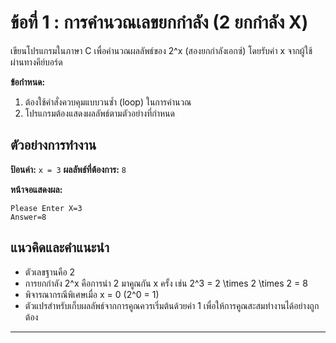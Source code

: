 
# ข้อที่ 1 : การคำนวณเลขยกกำลัง (2 ยกกำลัง X)

เขียนโปรแกรมในภาษา C เพื่อคำนวณผลลัพธ์ของ 2^x (สองยกกำลังเอกซ์) โดยรับค่า x จากผู้ใช้ผ่านทางคีย์บอร์ด

**ข้อกำหนด:**

1.  ต้องใช้คำสั่งควบคุมแบบวนซ้ำ (loop) ในการคำนวณ
2.  โปรแกรมต้องแสดงผลลัพธ์ตามตัวอย่างที่กำหนด

## ตัวอย่างการทำงาน

**ป้อนค่า:** `x = 3`
**ผลลัพธ์ที่ต้องการ:** `8`

**หน้าจอแสดงผล:**

```
Please Enter X=3
Answer=8
```

## แนวคิดและคำแนะนำ

  * ตัวเลขฐานคือ 2
  * การยกกำลัง 2^x คือการนำ 2 มาคูณกัน x ครั้ง เช่น 2^3 = 2 \\times 2 \\times 2 = 8
  * พิจารณากรณีพิเศษเมื่อ x = 0 (2^0 = 1)
  * ตัวแปรสำหรับเก็บผลลัพธ์จากการคูณควรเริ่มต้นด้วยค่า 1 เพื่อให้การคูณสะสมทำงานได้อย่างถูกต้อง

-----